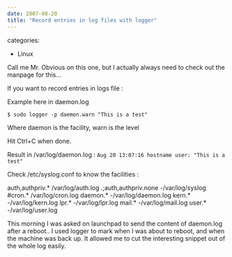 ```yaml
---
date: 2007-08-20
title: "Record entries in log files with logger"
---
```








categories:
- Linux


Call me Mr. Obvious on this one, but I actually always need to check out the manpage for this...

If you want to record entries in logs file :

Example here in daemon.log

`$ sudo logger -p daemon.warn
"This is a test"`

Where daemon is the facility, warn is the level

Hit Ctrl+C when done.

Result in /var/log/daemon.log :
`Aug 20 13:07:16 hostname user: "This is a test"`


Check /etc/syslog.conf to know the facilities :

auth,authpriv.*                 /var/log/auth.log
*.*;auth,authpriv.none          -/var/log/syslog
#cron.*                         /var/log/cron.log
daemon.*                        -/var/log/daemon.log
kern.*                          -/var/log/kern.log
lpr.*                           -/var/log/lpr.log
mail.*                          -/var/log/mail.log
user.*                          -/var/log/user.log


This morning I was asked on launchpad to send the content of daemon.log after a reboot..
I used logger to mark when I was about to reboot, and when the machine was back up.
It allowed me to cut the interesting snippet out of the whole log easily.
